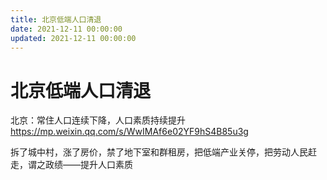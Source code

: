 ```yaml
---
title: 北京低端人口清退
date: 2021-12-11 00:00:00
updated: 2021-12-11 00:00:00
---
```



# 北京低端人口清退




北京：常住人口连续下降，人口素质持续提升 https://mp.weixin.qq.com/s/WwIMAf6e02YF9hS4B85u3g

拆了城中村，涨了房价，禁了地下室和群租房，把低端产业关停，把劳动人民赶走，谓之政绩——提升人口素质
